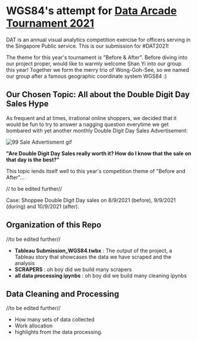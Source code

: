 # WGS84's attempt for [Data Arcade Tournament 2021](https://sites.google.com/dsaid.gov.sg/dat2021)

DAT is an annual visual analytics competition exercise for officers serving in the Singapore Public service. This is our submission for #DAT2021! 

The theme for this year's tournament is "Before & After". Before diving into our project proper, would like to warmly welcome Shan Yi into our group this year! Together we form the merry trio of Wong-Goh-See, so we named our group after a famous geographic coordinate system WGS84 :) 

## Our Chosen Topic: All about the Double Digit Day Sales Hype

As frequent and at times, irrational online shoppers, we decided that it would be fun to try to answer a nagging question everytime we get bombared with yet another monthly Double Digit Day Sales Advertisement: 

![99 Sale Advertisment gif](https://steadycompounding.com/wp-content/uploads/2021/08/https___bucketeer-e05bbc84-baa3-437e-9518-adb32be77984.s3.amazonaws.com_public_images_99060ebb-1c53-462e-9b01-eac42541dbce_640x360.gif)

**"Are Double Digit Day Sales really worth it? How do I know that the sale on that day is the best?"** 

This topic lends itself well to this year's competition theme of "Before and After"... 

// to be edited further//

Case: Shoppee Double Digit Day sales on 8/9/2021 (before), 9/9/2021 (during) and 10/9/2021 (after).

## Organization of this Repo

//to be edited further//
  
- **Tableau Submission_WGS84.twbx** : The output of the project, a Tableau story that showcases the data we have scraped and the analysis
- **SCRAPERS** : oh boy did we build many scrapers
- **all data processing ipynbs** : oh boy did we build many cleaning ipynbs

## Data Cleaning and Processing

//to be edited further//
  
- How many sets of data collected
- Work allocation
- highlights from the data processing. 
